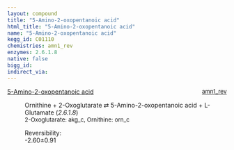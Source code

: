 ```yaml
---
layout: compound
title: "5-Amino-2-oxopentanoic acid"
html_title: "5-Amino-2-oxopentanoic acid"
name: "5-Amino-2-oxopentanoic acid"
kegg_id: C01110
chemistries: amn1_rev
enzymes: 2.6.1.8
native: false
bigg_id:
indirect_via:
---
```

<dl><dt class="rs-product"><a class="link-dark" data-bs-html="true" data-bs-title="KEGG: C01110" data-bs-toggle="tooltip" href="{{ site.url }}{{ site.baseurl }}/compounds/C01110">5-Amino-2-oxopentanoic acid</a><span style="float: right; max-width: 40%"><a class="link-dark opacity-50" href="{{ site.url }}{{ site.baseurl }}/chemistries/amn1_rev" style="font-size: small; word-wrap: anywhere;">amn1_rev</a></span></dt><dd><p>Ornithine + 2-Oxoglutarate ⇄ 5-Amino-2-oxopentanoic acid + L-Glutamate (<i>2.6.1.8</i>)<br/><span style="font-size: small;"><span data-bs-html="true" data-bs-title="KEGG: C00026" data-bs-toggle="tooltip">2-Oxoglutarate</span>: akg_c, <span data-bs-html="true" data-bs-title="KEGG: C01602" data-bs-toggle="tooltip">Ornithine</span>: orn_c</span><br/><div class="reversibility_info">Reversibility: <div class="progress" style="flex-direction: row-reverse;"><div aria-valuemax="10" aria-valuemin="0" aria-valuenow="-2.6038253163391203" class="progress-bar bg-success" role="progressbar" style="width: 26.04%"></div><div aria-valuemax="10" aria-valuemin="0" aria-valuenow="-2.6038253163391203" class="progress-bar bg-warning" role="progressbar" style="width: 9.15%"></div></div><span>-2.60±0.91</span><div class="progress"><div aria-valuemax="10" aria-valuemin="0" aria-valuenow="-2.6038253163391203" class="progress-bar bg-danger" role="progressbar" style="width: 0%"></div></div></div></p><dl></dl></dd></dl>